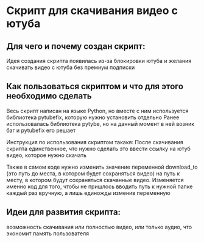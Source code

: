 # Скрипт для скачивания видео с ютуба

## Для чего и почему создан скрипт:
Идея создания скрипта появилась из-за блокировки ютуба и желания скачивать видео с ютуба без премиум подписки

## Как пользоваться скриптом и что для этого необходимо сделать
Весь скрипт написан на языке Python, но вместе с ним используется библиотека pytubefix, которую нужно установить отдельно
Ранее использовалась библиотека pytybe, но на данный момент в ней возник баг и pytubefix его решает

Инструкция по использования скриптом такакя:
После скачивания скрипта единственное, что нужно сделать это ввести ссылку на ютуб видео, которое нужно скачать

Также в самом коде нужно изменить значение переменной download_to (это путь до места, в котором будет сохраняться видео)
на путь к месту, в котором будут сохраняться скачанные видео. Изменяется именно код для того, чтобы не пришлось вводить путь к нужной папке каждый раз вручную, а лишь единожды изменив переменную

## Идеи для развития скрипта:
возможность скачивания или полностью видео, или только аудио, что экономит память пользователя
